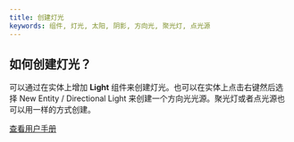 ```yaml
---
title: 创建灯光
keywords: 组件, 灯光, 太阳, 阴影, 方向光, 聚光灯, 点光源
---
```


## 如何创建灯光？

可以通过在实体上增加 **Light** 组件来创建灯光。也可以在实体上点击右键然后选择 New Entity / Directional Light 来创建一个方向光光源。聚光灯或者点光源也可以用一样的方式创建。

<a class="docs" href="http://developer.playcanvas.com/en/user-manual/packs/components/light/" target="_blank">查看用户手册</a>


